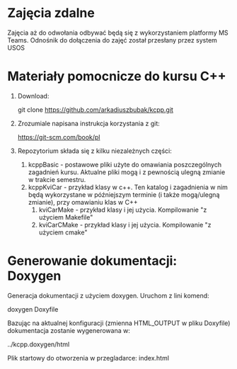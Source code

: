 # Zajęcia zdalne

Zajęcia aż do odwołania odbywać będą się z wykorzystaniem platformy MS Teams. Odnośnik do dołączenia do zajęć został przesłany przez system USOS

# Materiały pomocnicze do kursu C++

1. Download:

   git clone https://github.com/arkadiuszbubak/kcpp.git

2. Zrozumiale napisana instrukcja korzystania z git:

   https://git-scm.com/book/pl

3. Repozytorium składa się z kilku niezależnych części:

	1. kcppBasic - postawowe pliki użyte do omawiania poszczególnych zagadnień kursu. Aktualne pliki mogą i z pewnością ulegną zmianie w trakcie semestru.
	2. kcppKviCar - przykład klasy w c++. Ten katalog i zagadnienia w nim będą wykorzystane w późniejszym terminie (i także mogą/ulegną zmianie), przy omawianiu klas w C++
		1. kviCarMake  - przykład klasy i jej użycia. Kompilowanie "z użyciem Makefile"
		2. kviCarCMake - przykład klasy i jej użycia. Kompilowanie "z użyciem cmake"

# Generowanie dokumentacji: Doxygen

  Generacja dokumentacji z użyciem doxygen. Uruchom z lini komend:
  
  doxygen Doxyfile

  Bazując na aktualnej konfiguracji (zmienna HTML_OUTPUT w pliku Doxyfile) dokumentacja zostanie wygenerowana w:
  
  ../kcpp.doxygen/html
  
  Plik startowy do otworzenia w przegladarce: index.html
